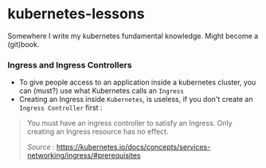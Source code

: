 # kubernetes-lessons

Somewhere I write my kubernetes fundamental knowledge. Might become a (git)book.


### Ingress and Ingress Controllers

* To give people access to an application inside a kubernetes cluster, you can (must?) use what Kubernetes calls an `Ingress`
* Creating an Ingress inside `Kubernetes`, is useless, if you don't create an `Ingress Controller` first : 

> 
> You must have an ingress controller to satisfy an Ingress. Only creating an Ingress resource has no effect.
> 
> _Source_ : https://kubernetes.io/docs/concepts/services-networking/ingress/#prerequisites
> 

